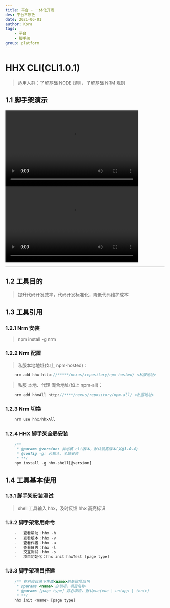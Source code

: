 ```yaml
---
title: 平台 - 一体化开发
des: 平台三原色
date: 2021-06-01
author: Kora
tags:
    - 平台
    - 脚手架
group: platform
---
```


# HHX CLI(CLI1.0.1)

> 适用人群：了解基础 NODE 规则，了解基础 NRM 规则

## 1.1 脚手架演示

<section>
	<video width="420" height="240" controls>
		<source src="./demo.mp4" type="video/mp4">
		<source src="./demo.mp4" type="video/ogg">
	</video>
	<video width="420" height="240" controls>
		<source src="./downDemo.mp4" type="video/mp4">
		<source src="./downDemo.mp4" type="video/ogg">
	</video>
</section>

---

## 1.2 工具目的

> 提升代码开发效率，代码开发标准化，降低代码维护成本

## 1.3 工具引用

### 1.2.1 Nrm 安装

> npm install -g nrm

### 1.2.2 Nrm 配置

> 私服本地地址(如上 npm-hosted)：

```js
	nrm add hhx http://*****/nexus/repository/npm-hosted/ <私服地址>
```

> 私服 本地、代理 混合地址(如上 npm-all)：

```js
	nrm add hhxAll http://****/nexus/repository/npm-all/ <私服地址>
```

### 1.2.3 Nrm 切换

```js
 	nrm use hhx/hhxAll
```

### 1.2.4 HHX 脚手架全局安装

```js
	/**
	 * @params @version: 非必填 cli版本，默认最高版本(如@1.0.4)
	 * @config -g: 必输入，全局安装
	 * **/
	npm install -g hhx-shell[@version]
```

## 1.4 工具基本使用

### 1.3.1 脚手架安装测试

> shell 工具输入 hhx，及时反馈 hhx 高亮标识

### 1.3.2 脚手架常用命令

```js
	-   查看帮助：hhx -h
	-   查看版本：hhx -v
	-   查看作者：hhx -a
	-   查看日志：hhx -l
	-   交互测试：hhx -s
	-   项目初始化：hhx init hhxTest [page type]
```

### 1.3.3 脚手架项目搭建

```js
	/** 在对应目录下生成<name>的基础项目包
	 * @params <name> 必填项，项目名称
	 * @params [page type] 非必填项，默认vue(vue | uniapp | ionic)
	 * **/
	hhx init <name> [page type]
```

